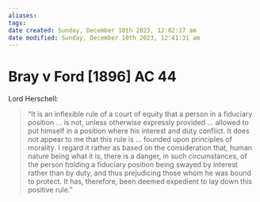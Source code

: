 ```yaml
---
aliases: 
tags: 
date created: Sunday, December 10th 2023, 12:02:17 am
date modified: Sunday, December 10th 2023, 12:41:31 am
---
```


# Bray v Ford [1896] AC 44

Lord Herschell:

> “It is an inflexible rule of a court of equity that a person in a fiduciary position … is not, unless otherwise expressly provided … allowed to put himself in a position where his interest and duty conflict. It does not appear to me that this rule is … founded upon principles of morality. I regard it rather as based on the consideration that, human nature being what it is, there is a danger, in such circumstances, of the person holding a fiduciary position being swayed by interest rather than by duty, and thus prejudicing those whom he was bound to protect. It has, therefore, been deemed expedient to lay down this positive rule.”
